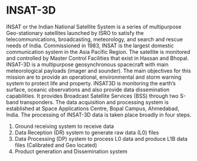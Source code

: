 # INSAT-3D
INSAT or the Indian National Satellite System is a series of multipurpose Geo-stationary satellites launched by ISRO to satisfy the telecommunications, broadcasting, meteorology, and search and rescue needs of India. Commissioned in 1983, INSAT is the largest domestic communication system in the Asia Pacific Region. The satellite is monitored and controlled by Master Control Facilities that exist in Hassan and Bhopal. INSAT-3D is a multipurpose geosynchronous spacecraft with main meteorological payloads (imager and sounder). The main objectives for this mission are to provide an operational, environmental and storm warning system to protect life and property. INSAT3D is monitoring the earth’s surface, oceanic observations and also provide data dissemination capabilities. It provides Broadcast Satellite Services (BSS) through two S-band transponders. The data acquisition and processing system is established at Space Applications Centre, Bopal Campus, Ahmedabad, India. The processing of INSAT-3D data is taken place broadly in four steps. 
  1. Ground receiving system to receive data
  2. Data Reception (DR) system to generate raw data (L0) files
  3. Data Processing (DP) system to process L0 data and produce L1B data files (Calibrated and Geo located)
  4. Product generation and Dissemination system